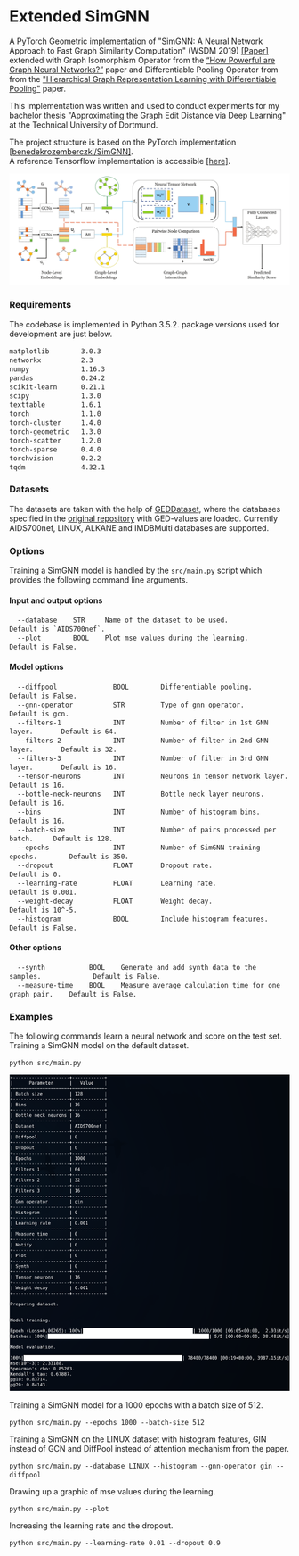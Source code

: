 Extended SimGNN
============================================
A PyTorch Geometric implementation of "SimGNN: A Neural Network Approach to Fast Graph Similarity Computation" (WSDM 2019) [[Paper]](http://web.cs.ucla.edu/~yzsun/papers/2019_WSDM_SimGNN.pdf)
extended with Graph Isomorphism Operator from the [“How Powerful are Graph Neural Networks?”](https://arxiv.org/abs/1810.00826) paper
and Differentiable Pooling Operator from from the ["Hierarchical Graph Representation Learning with Differentiable Pooling"](https://arxiv.org/abs/1806.08804) paper.  

This implementation was written and used to conduct experiments for my bachelor thesis "Approximating the Graph Edit Distance via Deep Learning" at the Technical University of Dortmund.

The project structure is based on the PyTorch implementation [[benedekrozemberczki/SimGNN]](https://github.com/benedekrozemberczki/SimGNN).  
A reference Tensorflow implementation is accessible [[here]](https://github.com/yunshengb/SimGNN).


<p align="center">
  <img width="800" src="simgnn.jpg">
</p>
<p align="justify">

### Requirements
The codebase is implemented in Python 3.5.2. package versions used for development are just below.
```
matplotlib        3.0.3
networkx          2.3
numpy             1.16.3
pandas            0.24.2
scikit-learn      0.21.1
scipy             1.3.0
texttable         1.6.1
torch             1.1.0
torch-cluster     1.4.0
torch-geometric   1.3.0
torch-scatter     1.2.0
torch-sparse      0.4.0
torchvision       0.2.2
tqdm              4.32.1
```
### Datasets
The datasets are taken with the help of [GEDDataset](https://pytorch-geometric.readthedocs.io/en/latest/modules/datasets.html#torch_geometric.datasets.GEDDataset),
where the databases specified in the [original repository](https://github.com/yunshengb/SimGNN) with GED-values are loaded. 
Currently AIDS700nef, LINUX, ALKANE and IMDBMulti databases are supported.

### Options
Training a SimGNN model is handled by the `src/main.py` script which provides the following command line arguments.

#### Input and output options
```
  --database    STR     Name of the dataset to be used.         Default is `AIDS700nef`.
  --plot        BOOL    Plot mse values during the learning.    Default is False.
```
#### Model options
```
  --diffpool              BOOL        Differentiable pooling.                  Default is False.
  --gnn-operator          STR         Type of gnn operator.                    Default is gcn.
  --filters-1             INT         Number of filter in 1st GNN layer.       Default is 64.
  --filters-2             INT         Number of filter in 2nd GNN layer.       Default is 32. 
  --filters-3             INT         Number of filter in 3rd GNN layer.       Default is 16.
  --tensor-neurons        INT         Neurons in tensor network layer.         Default is 16.
  --bottle-neck-neurons   INT         Bottle neck layer neurons.               Default is 16.
  --bins                  INT         Number of histogram bins.                Default is 16.
  --batch-size            INT         Number of pairs processed per batch.     Default is 128. 
  --epochs                INT         Number of SimGNN training epochs.        Default is 350.
  --dropout               FLOAT       Dropout rate.                            Default is 0.
  --learning-rate         FLOAT       Learning rate.                           Default is 0.001.
  --weight-decay          FLOAT       Weight decay.                            Default is 10^-5.
  --histogram             BOOL        Include histogram features.              Default is False.
```

#### Other options
```
  --synth           BOOL    Generate and add synth data to the samples.             Default is False.
  --measure-time    BOOL    Measure average calculation time for one graph pair.    Default is False.
```

### Examples
The following commands learn a neural network and score on the test set. Training a SimGNN model on the default dataset.
```
python src/main.py
```
<p align="center">
<img style="float: center;" src="simgnn_run.png">
</p>

Training a SimGNN model for a 1000 epochs with a batch size of 512.
```
python src/main.py --epochs 1000 --batch-size 512
```
Training a SimGNN on the LINUX dataset with histogram features, GIN instead of GCN and DiffPool instead of attention mechanism from the paper.
```
python src/main.py --database LINUX --histogram --gnn-operator gin --diffpool
```
Drawing up a graphic of mse values during the learning.
```
python src/main.py --plot
```
Increasing the learning rate and the dropout.
```
python src/main.py --learning-rate 0.01 --dropout 0.9
```

